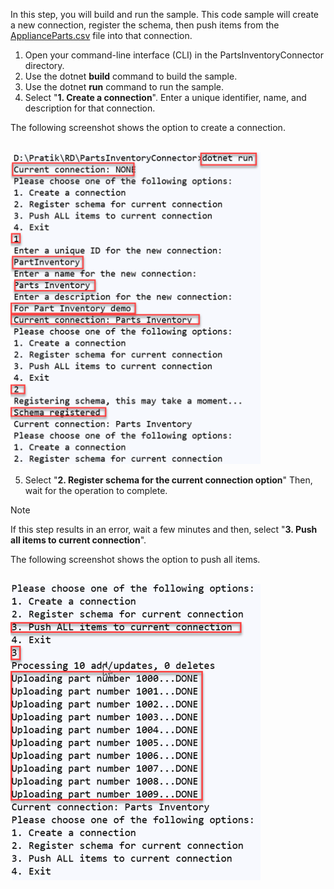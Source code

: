 <!-- markdownlint-disable MD002 MD025 MD041 -->

In this step, you will build and run the sample. This code sample will create a new connection, register the schema, then push items from the [ApplianceParts.csv](https://github.com/microsoftgraph/msgraph-search-connector-sample/blob/master/ApplianceParts.csv) file into that connection.

1. Open your command-line interface (CLI) in the PartsInventoryConnector directory.
2. Use the dotnet **build** command to build the sample.
3. Use the dotnet **run** command to run the sample.
4. Select "**1. Create a connection**". Enter a unique identifier, name, and description for that connection.

The following screenshot shows the option to create a connection.

<!---Using html to adjust the size of the image --->
<br><img src="images/connectors-images/build9.png" alt="Screenshot showing the option to create a connectionwing" style="width:400px;"/>

5. Select "**2. Register schema for the current connection option**" Then, wait for the operation to complete.

> [!NOTE]
> If this step results in an error, wait a few minutes and then, select "**3. Push all items to current connection**".

The following screenshot shows the option to push all items.

<!---Using html to adjust the size of the image --->
<br><img src="images/connectors-images/build10.png" alt="Screenshot showing the option to push all items in the menu" style="width:400px;"/>

